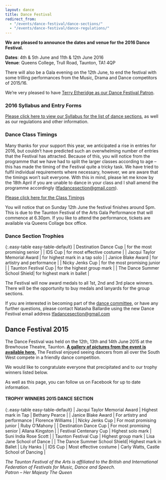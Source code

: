 ```yaml
---
layout: dance
title: Dance Festival
redirect_from: 
  - "/events/dance-festival/dance-sections/"
  - "/events/dance-festival/dance-regulations/"
---
```


**We are pleased to announce the dates and venue for the 2016 Dance Festival.**

**Dates**:  4th &#038; 5th June and 11th &#038; 12th June 2016  
**Venue**: Queens College, Trull Road, Taunton, TA1 4QP

There will also be a Gala evening on the 12th June, to end the festival with some trilling performances from the Music, Drama and Dance competitors of 2015/16.

We&#8217;re very pleased to have <a title="Dance Festival Patron" href="/events/dance-festival/dance-festival-patron/">Terry Etheridge as our Dance Festival Patron</a>.

### 2016 Syllabus and Entry Forms

<a href="{{ '/wp-content/uploads/2014/03/Dance-Festival-2016-Syllabus.docx' | prepend: site.github.url }}">Please click here to view our Syllabus for the list of dance sections</a>, as well as our regulations and other information.

### Dance Class Timings

Many thanks for your support this year, we anticipated a rise in entries for 2016, but couldn&#8217;t have predicted such an overwhelming number of entries that the Festival has attracted.  Because of this, you will notice from the programme that we have had to split the larger classes according to age &#8211; this has made the timing of the Festival quite a tricky task.  We have tried to fulfil individual requirements where necessary, however, we are aware that the timings won&#8217;t suit everyone.  With this in mind, please let me know by the 18th April if you are unable to dance in your class and I shall amend the programme accordingly (<a href="mailto:tfadancesection@gmail.com">tfadancesection@gmail.com</a>).

<a href="{{ '/wp-content/uploads/2014/03/Order-of-Classes-Dance-Festival-2016.docx' | prepend: site.github.url }}">Please click here for the Class Timings</a>

You will notice that on Sunday 12th June the festival finishes around 5pm. This is due to the Taunton Festival of the Arts Gala Performance that will commence at 6.30pm. If you like to attend the performance, tickets are available via Queens Collage box office.

### Dance Section Trophies

{:.easy-table easy-table-default}
| Destination Dance Cup         | for the most promising senior     |
| IDS Cup                       | for most effective costume        |
| Jacqui Taylor Memorial Award  | for highest mark in a tap solo    |
| Janice Blake Award            | for artistry and performance      |
| Nicky Jenks Cup               | for the most promising junior     |
| Taunton Festival Cup          | for the highest group mark        |
| The Dance Summer School Shield| for highest mark in ballet        |

The Festival will now award medals to all 1st, 2nd and 3rd place winners. There will be the opportunity to buy medals and lanyards for the group sections.

If you are interested in becoming part of the <a title="Dance Section Committee" href="/events/dance-festival/dance-section-committee/">dance committee</a>, or have any further questions, please contact Natasha Ballardie using the new Dance Festival email address <a href="mailto:tfadancesection@gmail.com">tfadancesection@gmail.com</a>

## Dance Festival 2015

The Dance Festival was held on the 12th, 13th and 14th June 2015 at the Brewhouse Theatre, Taunton. <a href="{{ '/events/dance-festival/photo-gallery-2015-dance-festival/' | prepend: site.github.url }}"><strong>A gallery of pictures from the event is available here.</strong></a> The Festival enjoyed seeing dancers from all over the South West compete in a friendly dance competition.

We would like to congratulate everyone that precipitated and to our trophy winners listed below.

As well as this page, you can follow us on Facebook for up to date information.

#### TROPHY WINNERS 2015 DANCE SECTION

{:.easy-table easy-table-default}
| Jacqui Taylor Memorial Award  | Highest mark in Tap           | Bethany Pearce                |
| Janice Blake Award            | For artistry and performance  | Florence Williams             |
| Nicky Jenks Cup               | For most promising junior     | Ruby O’Mahony                 |
| Destination Dance Cup         | For most promising senior     | Allana Kingston               |
| Festival Centenary Cup        | Highest solo mark             | Suni India Rose Scott         |
| Taunton Festival Cup          | Highest group mark            | Lisa Jane School of Dance     |
| The Dance Summer School Shield| Highest mark in Ballet        | Lily Hanks                    |
| IDS Cup                       | Most effective costume        | Carly Watts, Castle School of Dancing |

*The Taunton Festival of the Arts is affiliated to the British and International Federation of Festivals for Music, Dance and Speech.<br />
Patron &#8211; Her Majesty The Queen*

